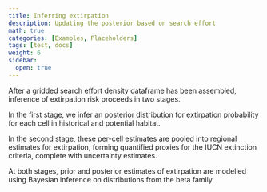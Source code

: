 ```yaml
---
title: Inferring extirpation
description: Updating the posterior based on search effort
math: true
categories: [Examples, Placeholders]
tags: [test, docs]
weight: 6
sidebar:
  open: true
---
```


After a gridded search effort density dataframe has been assembled,
inference of extirpation risk proceeds in two stages.

In the first stage, we infer an posterior distribution for extirpation
probability for each cell in historical and potential habitat.

In the second stage, these per-cell estimates are pooled into regional
estimates for extirpation, forming quantified proxies for the IUCN
extinction criteria, complete with uncertainty estimates.

At both stages, prior and posterior estimates of extirpation are modelled using 
Bayesian inference on distributions from the beta family.
